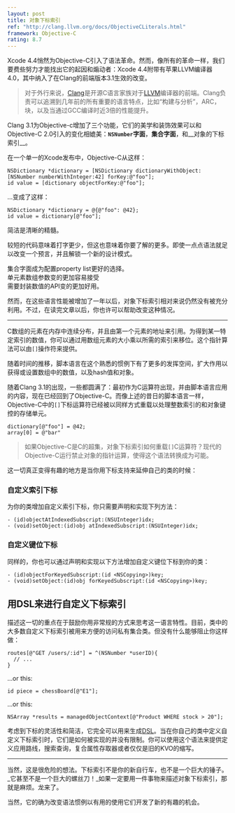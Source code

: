 ```yaml
---
layout: post
title: 对象下标索引
ref: "http://clang.llvm.org/docs/ObjectiveCLiterals.html"
framework: Objective-C
rating: 8.7
---
```


Xcode 4.4悄然为Objective-C引入了语法革命。然而，像所有的革命一样，我们要费些努力才能找出它的起因和煽动者：Xcode 4.4附带有苹果LLVM编译器4.0，其中纳入了在Clang的前端版本3.1生效的改变。 

> 对于外行来说，[Clang](http://clang.llvm.org/index.html)是开源C语言家族对于[LLVM](http://www.llvm.org)编译器的前端。Clang负责可以追溯到几年前的所有重要的语言特点，比如“构建与分析”，ARC，块，以及当通过GCC编译时近3倍的性能提升。 

Clang 3.1为Objective-c增加了三个功能，它们的美学和装饰效果可以和Objective-C 2.0引入的变化相媲美：__`NSNumber`字面__，__集合字面__，和__对象的下标索引__。

在一个单一的Xcode发布中，Objective-C从这样： 

~~~{objective-c}
NSDictionary *dictionary = [NSDictionary dictionaryWithObject:[NSNumber numberWithInteger:42] forKey:@"foo"];
id value = [dictionary objectForKey:@"foo"];
~~~

…变成了这样：

~~~{objective-c}
NSDictionary *dictionary = @{@"foo": @42};
id value = dictionary[@"foo"];
~~~

简洁是清晰的精髓。

较短的代码意味着打字更少，但这也意味着你要了解的更多。即使一点点语法就足以改变一个预言，并且解锁一个新的设计模式。 

集合字面成为配置property list更好的选择。<br/>
单元素数组参数变的更加容易接受<br/>
需要封装数值的API变的更加好用。<br/>

然而，在这些语言性能被增加了一年以后，对象下标索引相对来说仍然没有被充分利用。不过，在读完文章以后，你也许可以帮助改变这种情况。

---

C数组的元素在内存中连续分布，并且由第一个元素的地址来引用。为得到某一特定索引的数值，你可以通过用数组元素的大小乘以所需的索引来移位。这个指针算法可以由`[]`操作符来提供。

随着时间的推移，脚本语言在这个熟悉的惯例下有了更多的发挥空间，扩大作用以获得或设置数组中的数值，以及hash值和对象。

随着Clang 3.1的出现，一些都圆满了：最初作为C运算符出现，并由脚本语言应用的内容，现在已经回到了Objective-C。而像上述的昔日的脚本语言一样，Objective-C中的`[]`下标运算符已经被以同样方式重载以处理整数索引的和对象键控的存储单元。 

~~~{objective-c}
dictionary[@"foo"] = @42;
array[0] = @"bar"
~~~

>如果Objective-C是C的超集，对象下标索引如何重载`[]`C运算符？现代的Objective-C运行禁止对象的指针运算，使得这个语法转换成为可能。

这一切真正变得有趣的地方是当你用下标支持来延伸自己的类的时候：

### 自定义索引下标

为你的类增加自定义索引下标，你只需要声明和实现下列方法： 

~~~{objective-c}
- (id)objectAtIndexedSubscript:(NSUInteger)idx;
- (void)setObject:(id)obj atIndexedSubscript:(NSUInteger)idx;
~~~

### 自定义键位下标

同样的，你也可以通过声明和实现以下方法增加自定义键位下标到你的类： 

~~~{objective-c}
- (id)objectForKeyedSubscript:(id <NSCopying>)key;
- (void)setObject:(id)obj forKeyedSubscript:(id <NSCopying>)key;
~~~

## 用DSL来进行自定义下标索引

描述这一切的重点在于鼓励你用非常规的方式来思考这一语言特性。目前，类中的大多数自定义下标索引被用来方便的访问私有集合类。但没有什么能够阻止你这样做：

~~~{objective-c}
routes[@"GET /users/:id"] = ^(NSNumber *userID){
  // ...
}
~~~

...or this:

~~~{objective-c}
id piece = chessBoard[@"E1"];
~~~

...or this:

~~~{objective-c}
NSArray *results = managedObjectContext[@"Product WHERE stock > 20"];
~~~

考虑到下标的灵活性和简洁，它完全可以用来生成[DSL](http://en.wikipedia.org/wiki/Domain-specific_language)。当在你自己的类中定义自定义下标索引时，它们是如何被实现的并没有限制。你可以使用这个语法来提供定义应用路线，搜索查询，复合属性存取器或者仅仅是旧的KVO的缩写。

---

当然，这是很危险的想法。下标索引不是你的新自行车，也不是一个巨大的锤子。_它甚至不是一个巨大的螺丝刀！_如果一定要用一件事物来描述对象下标索引，那就是麻烦。龙来了。 

当然，它的确为改变语法惯例以有用的使用它们开发了新的有趣的机会。
